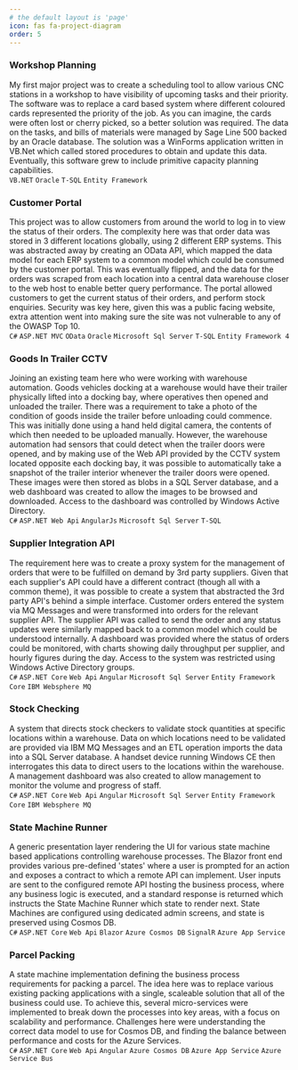 ```yaml
---
# the default layout is 'page'
icon: fas fa-project-diagram
order: 5
---
```


### Workshop Planning
My first major project was to create a scheduling tool to allow various CNC stations in a workshop to have visibility of upcoming tasks and their priority.
The software was to replace a card based system where different coloured cards represented the priority of the job.
As you can imagine, the cards were often lost or cherry picked, so a better solution was required.
The data on the tasks, and bills of materials were managed by Sage Line 500 backed by an Oracle database.
The solution was a WinForms application written in VB.Net which called stored procedures to obtain and update this data.
Eventually, this software grew to include primitive capacity planning capabilities.  
`VB.NET` `Oracle` `T-SQL` `Entity Framework`

### Customer Portal
This project was to allow customers from around the world to log in to view the status of their orders.  The complexity here was that order data was stored in 3 different locations globally, using 2 different ERP systems.  This was abstracted away by creating an OData API, which mapped the data model for each ERP system to a common model which could be consumed by the customer portal. This was eventually flipped, and the data for the orders was scraped from each location into a central data warehouse closer to the web host to enable better query performance.  The portal allowed customers to get the current status of their orders, and perform stock enquiries.  Security was key here, given this was a public facing website, extra attention went into making sure the site was not vulnerable to any of the OWASP Top 10.  
`C#` `ASP.NET MVC` `OData` `Oracle` `Microsoft Sql Server` `T-SQL` `Entity Framework 4`

### Goods In Trailer CCTV
Joining an existing team here who were working with warehouse automation.  Goods vehicles docking at a warehouse would have their trailer physically lifted into a docking bay, where operatives then opened and unloaded the trailer.  There was a requirement to take a photo of the condition of goods inside the trailer before unloading could commence.  This was initially done using a hand held digital camera, the contents of which then needed to be uploaded manually.  However, the warehouse automation had sensors that could detect when the trailer doors were opened, and by making use of the Web API provided by the CCTV system located opposite each docking bay, it was possible to automatically take a snapshot of the trailer interior whenever the trailer doors were opened.  These images were then stored as blobs in a SQL Server database, and a web dashboard was created to allow the images to be browsed and downloaded.  Access to the dashboard was controlled by Windows Active Directory.  
`C#` `ASP.NET Web Api` `AngularJs` `Microsoft Sql Server` `T-SQL`

### Supplier Integration API
The requirement here was to create a proxy system for the management of orders that were to be fulfilled on demand by 3rd party suppliers.
Given that each supplier's API could have a different contract (though all with a common theme), it was possible to create a system that abstracted the 3rd party API's behind a simple interface.  Customer orders entered the system via MQ Messages and were transformed into orders for the relevant supplier API.  The supplier API was called to send the order and any status updates were similarly mapped back to a common model which could be understood internally.  A dashboard was provided where the status of orders could be monitored, with charts showing daily throughput per supplier, and hourly figures during the day.  Access to the system was restricted using Windows Active Directory groups.  
`C#` `ASP.NET Core` `Web Api` `Angular` `Microsoft Sql Server` `Entity Framework Core` `IBM Websphere MQ`

### Stock Checking
A system that directs stock checkers to validate stock quantities at specific locations within a warehouse.
Data on which locations need to be validated are provided via IBM MQ Messages and an ETL operation imports the data into a SQL Server database.
A handset device running Windows CE then interrogates this data to direct users to the locations within the warehouse. 
A management dashboard was also created to allow management to monitor the volume and progress of staff.  
`C#` `ASP.NET Core` `Web Api` `Angular` `Microsoft Sql Server` `Entity Framework Core` `IBM Websphere MQ`

### State Machine Runner
A generic presentation layer rendering the UI for various state machine based applications controlling warehouse processes.
The Blazor front end provides various pre-defined 'states' where a user is prompted for an action and exposes a contract to which a remote API can implement.
User inputs are sent to the configured remote API hosting the business process, where any business logic is executed, and a standard response is returned which instructs the State Machine Runner which state to render next.  State Machines are configured using dedicated admin screens, and state is preserved using Cosmos DB.  
`C#` `ASP.NET Core` `Web Api` `Blazor` `Azure Cosmos DB` `SignalR` `Azure App Service`

### Parcel Packing
A state machine implementation defining the business process requirements for packing a parcel.
The idea here was to replace various existing packing applications with a single, scaleable solution that all of the business could use.
To achieve this, several micro-services were implemented to break down the processes into key areas, with a focus on scalability and performance.
Challenges here were understanding the correct data model to use for Cosmos DB, and finding the balance between performance and costs for the Azure Services.  
`C#` `ASP.NET Core` `Web Api` `Angular` `Azure Cosmos DB` `Azure App Service` `Azure Service Bus`

